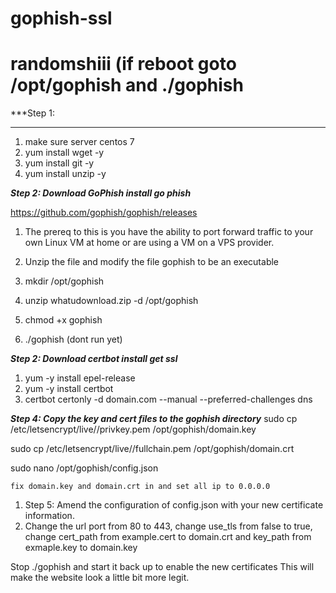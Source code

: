 # gophish-ssl
randomshiii    (if reboot goto /opt/gophish and ./gophish
===

***Step 1: 
***
1. make sure server centos 7
2. yum install wget -y
3. yum install git -y
4. yum install unzip -y

***Step 2: Download GoPhish install go phish***


[https://github.com/gophish/gophish/releases
](https://)
1. The prereq to this is you have the ability to port forward traffic to your own Linux VM at home or are using a VM on a VPS provider.

1. Unzip the file and modify the file gophish to be an executable
1. mkdir /opt/gophish
1. unzip whatudownload.zip -d /opt/gophish
1. chmod +x gophish
1. ./gophish (dont run yet)

***Step 2: Download certbot install get ssl***

1. yum -y install epel-release
2. yum -y install certbot
3. certbot certonly -d domain.com --manual --preferred-challenges dns


    
***Step 4: Copy the key and cert files to the gophish directory***
sudo cp /etc/letsencrypt/live/<your domain>/privkey.pem /opt/gophish/domain.key

sudo cp /etc/letsencrypt/live/<your domain>/fullchain.pem /opt/gophish/domain.crt

sudo nano /opt/gophish/config.json

    fix domain.key and domain.crt in and set all ip to 0.0.0.0
    
    
1. Step 5: Amend the configuration of config.json with your new certificate information.
1. Change the url port from 80 to 443, change use_tls from false to true, change cert_path from example.cert to domain.crt and key_path from exmaple.key to domain.key

Stop ./gophish and start it back up to enable the new certificates
This will make the website look a little bit more legit. 


